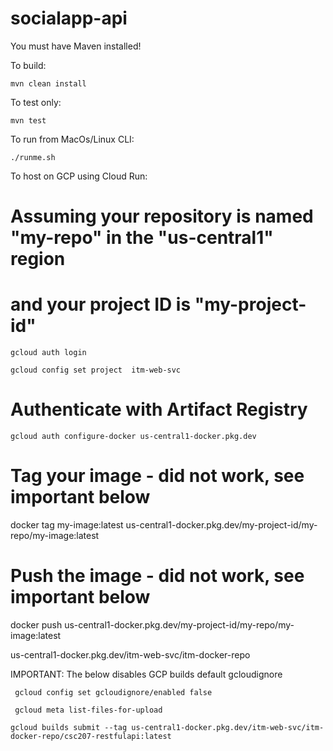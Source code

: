 # socialapp-api

You must have Maven installed!

To build:
```
mvn clean install
```
To test only:
```
mvn test
```

To run from MacOs/Linux CLI:
```
./runme.sh
```
To host on GCP using Cloud Run:

# Assuming your repository is named "my-repo" in the "us-central1" region
# and your project ID is "my-project-id"

```
gcloud auth login
```
```
gcloud config set project  itm-web-svc
```
# Authenticate with Artifact Registry
```
gcloud auth configure-docker us-central1-docker.pkg.dev
```
# Tag your image - did not work, see important below
docker tag my-image:latest us-central1-docker.pkg.dev/my-project-id/my-repo/my-image:latest

# Push the image - did not work, see important below
docker push us-central1-docker.pkg.dev/my-project-id/my-repo/my-image:latest

us-central1-docker.pkg.dev/itm-web-svc/itm-docker-repo

IMPORTANT: 
The below disables GCP builds default gcloudignore
```
 gcloud config set gcloudignore/enabled false
```
```
 gcloud meta list-files-for-upload
```
```
gcloud builds submit --tag us-central1-docker.pkg.dev/itm-web-svc/itm-docker-repo/csc207-restfulapi:latest
```
